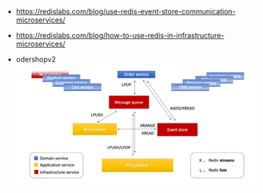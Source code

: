 - https://redislabs.com/blog/use-redis-event-store-communication-microservices/

- https://redislabs.com/blog/how-to-use-redis-in-infrastructure-microservices/

- odershopv2
![cqrs_redis_odershop](../../images/cqrs_redislabs_odershopv2.png)
